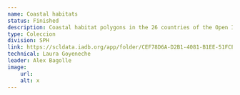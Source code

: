```yaml
---
name: Coastal habitats
status: Finished
description: Coastal habitat polygons in the 26 countries of the Open IEEM region.These layers are in RAW format or at the subnational level, it is identified whether or not there is a presence of coastal habitats.
type: Coleccion
division: SPH
link: https://scldata.iadb.org/app/folder/CEF78D6A-D2B1-4081-B1EE-51FCE2037B0E
technical: Laura Goyeneche
leader: Alex Bagolle
image: 
    url: 
    alt: x
---
```

    